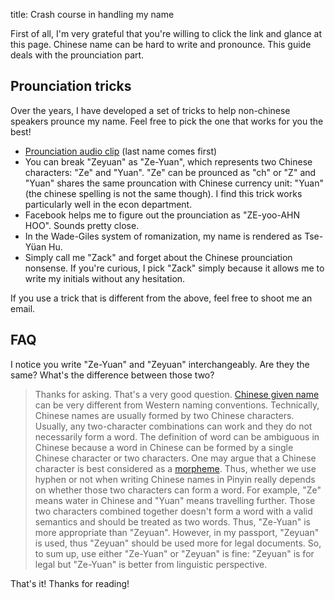 title: Crash course in handling my name

First of all, I'm very grateful that you're willing to click the link and glance at this page.
Chinese name can be hard to write and pronounce. This guide deals with the prounciation part. 

## Prounciation tricks

Over the years, I have developed a set of tricks to help non-chinese speakers prounce my name. 
Feel free to pick the one that works for you the best!

- [Prounciation audio clip]({attach}/assets/hzy.wav) (last name comes first)
- You can break "Zeyuan" as "Ze-Yuan", which represents two Chinese characters: "Ze" and "Yuan".
"Ze" can be prounced as "ch" or "Z" and "Yuan" shares the same prouncation with Chinese currency
unit: "Yuan" (the chinese spelling is not the same though). I find this trick works particularly well in
the econ department.
- Facebook helps me to figure out the prounciation as "ZE-yoo-AHN HOO". Sounds pretty close.
- In the Wade-Giles system of romanization, my name is rendered as Tse-Yüan Hu.
- Simply call me "Zack" and forget about the Chinese prounciation nonsense. If you're curious, I pick "Zack"
simply because it allows me to write my initials without any hesitation.

If you use a trick that is different from the above, feel free to shoot me an email.


## FAQ

I notice you write "Ze-Yuan" and "Zeyuan" interchangeably. Are they the same? What's the difference
between those two?

> Thanks for asking. That's a very good question. [Chinese given name](https://en.wikipedia.org/wiki/Given_name#East_Asia)
can be very different from Western naming conventions. Technically, Chinese names are usually formed by
two Chinese characters. Usually, any two-character combinations can work and they do not necessarily form
a word. The definition of word can be ambiguous in Chinese because a word in Chinese can be formed by a
single Chinese character or two characters. One may argue that a Chinese character is best considered as
a [morpheme](https://en.wikipedia.org/wiki/Morpheme). Thus, whether we use hyphen or not when writing Chinese names in
Pinyin really depends on whether those two characters can form a word. For example, "Ze" means water in Chinese
and "Yuan" means travelling further. Those two characters combined together doesn't form a word with a valid
semantics and should be treated as two words. Thus, "Ze-Yuan" is more appropriate than "Zeyuan". However, in my passport,
"Zeyuan" is used, thus "Zeyuan" should be used more for legal documents. So, to sum up,
use either "Ze-Yuan" or "Zeyuan" is fine: "Zeyuan" is for legal but "Ze-Yuan" is better from linguistic perspective.

That's it! Thanks for reading!